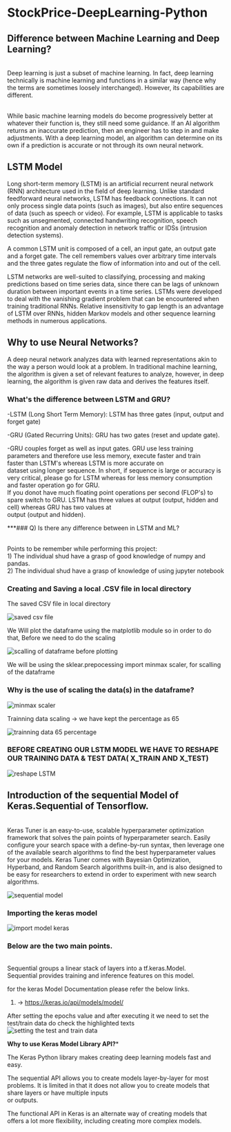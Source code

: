 # StockPrice-DeepLearning-Python

## Difference between Machine Learning and Deep Learning?

</br> Deep learning is just a subset of machine learning. In fact, deep learning technically is machine learning and functions in a similar way (hence why the terms are sometimes loosely interchanged). However, its capabilities are different.

</br> While basic machine learning models do become progressively better at whatever their function is, they still need some guidance. If an AI algorithm returns an inaccurate prediction, then an engineer has to step in and make adjustments. With a deep learning model, an algorithm can determine on its own if a prediction is accurate or not through its own neural network.

## LSTM Model
Long short-term memory (LSTM) is an artificial recurrent neural network (RNN) architecture used in the field of deep learning. Unlike standard feedforward neural networks, LSTM has feedback connections. It can not only process single data points (such as images), but also entire sequences of data (such as speech or video). For example, LSTM is applicable to tasks such as unsegmented, connected handwriting recognition, speech recognition and anomaly detection in network traffic or IDSs (intrusion detection systems).

A common LSTM unit is composed of a cell, an input gate, an output gate and a forget gate. The cell remembers values over arbitrary time intervals and the three gates regulate the flow of information into and out of the cell.

LSTM networks are well-suited to classifying, processing and making predictions based on time series data, since there can be lags of unknown duration between important events in a time series. LSTMs were developed to deal with the vanishing gradient problem that can be encountered when training traditional RNNs. Relative insensitivity to gap length is an advantage of LSTM over RNNs, hidden Markov models and other sequence learning methods in numerous applications.

## Why to use Neural Networks?

A deep neural network analyzes data with learned representations akin to the way a person would look at a problem. In traditional machine learning, the algorithm is given a set of relevant features to analyze, however, in deep learning, the algorithm is given raw data and derives the features itself.

### What's the difference between LSTM and GRU?

-LSTM (Long Short Term Memory): LSTM has three gates (input, output and forget gate)

-GRU (Gated Recurring Units): GRU has two gates (reset and update gate).

-GRU couples forget as well as input gates. GRU use less training parameters and therefore use less memory, execute faster and train </br> faster than LSTM's whereas LSTM is more accurate on </br> dataset using longer sequence. In short, if sequence is large or accuracy is very critical, please go for LSTM whereas for less memory consumption and faster operation go for GRU. </br> If you donot have much floating point operations per second (FLOP's) to spare switch to GRU. LSTM has three values at output (output, hidden and cell) whereas GRU has two values at </br> output (output and hidden).



***### Q) Is there any difference between in LSTM and ML?

</br>Points to be remember while performing this project:
</br> 1) The individual shud have a grasp of good knowledge of numpy and pandas.
</br> 2) The individual shud have a grasp of knowledge of using jupyter notebook




### Creating and Saving a local .CSV file in local directory
The saved CSV file in local directory

![saved csv file](https://user-images.githubusercontent.com/40432616/84531290-0265fe80-ad02-11ea-8ec8-a42e83f25711.PNG)


We Will plot the dataframe using the matplotlib module so in order to do that, Before we need to do the scaling



![scalling of dataframe before plotting](https://user-images.githubusercontent.com/40432616/84531802-c1221e80-ad02-11ea-9424-fcb068d9c034.PNG)


We will be using the sklear.prepocessing import minmax scaler, for scalling of the dataframe

### Why is the use of scaling the data(s) in the dataframe?

![minmax scaler](https://user-images.githubusercontent.com/40432616/84535029-9a66e680-ad08-11ea-9759-9a7d02647e2c.PNG)


Trainning data scaling -> we have kept the percentage as 65

![trainning data 65 percentage](https://user-images.githubusercontent.com/40432616/84535741-0138cf80-ad0a-11ea-8834-c104881a924b.PNG)


### BEFORE CREATING OUR LSTM MODEL WE HAVE TO RESHAPE OUR TRAINING DATA & TEST DATA( X_TRAIN AND X_TEST)

![reshape LSTM](https://user-images.githubusercontent.com/40432616/84751763-8eb24300-afda-11ea-89f3-ac9b34a003d4.png)



## Introduction of the sequential Model of Keras.Sequential of Tensorflow.

</br> Keras Tuner is an easy-to-use, scalable hyperparameter optimization framework that solves the pain points of hyperparameter search. Easily configure your search space with a define-by-run syntax, then leverage one of the available search algorithms to find the best hyperparameter values for your models. Keras Tuner comes with Bayesian Optimization, Hyperband, and Random Search algorithms built-in, and is also designed to be easy for researchers to extend in order to experiment with new search algorithms.

![sequential model](https://user-images.githubusercontent.com/40432616/85585257-763acc00-b65d-11ea-91b2-8197ae77dd6f.PNG)

### Importing the keras model 

![import model keras](https://user-images.githubusercontent.com/40432616/85585607-c31ea280-b65d-11ea-80b0-15bbc85733f0.PNG)

### Below are the two main points.

</br> Sequential groups a linear stack of layers into a tf.keras.Model.
</br> Sequential provides training and inference features on this model.

for the keras Model Documentation please refer the below links.
1) -> https://keras.io/api/models/model/


After setting the epochs value and after executing it we need to set the test/train data
    do check the highlighted texts
![setting the test and train data](https://user-images.githubusercontent.com/40432616/85873347-9e0d6980-b7ee-11ea-9ad9-31e58107a0da.PNG)


****Why to use Keras Model Library API?*****

  The Keras Python library makes creating deep learning models fast and easy.

  The sequential API allows you to create models layer-by-layer for most problems. It is limited in that it does not allow you to create models that share layers or have multiple inputs    
  or outputs.

   The functional API in Keras is an alternate way of creating models that offers a lot more flexibility, including creating more complex models.
